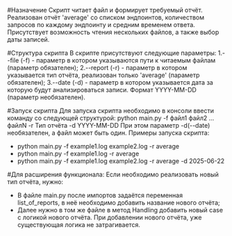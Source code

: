 #Назначение
Скрипт читает файл и формирует требуемый отчёт. Реализован отчёт 'average' со списком эндпоинтов, количеством запросов по каждому эндпоинту и средним временем ответа.
Присутствует возможность чтения нескольких файлов, а также выбор даты записей.

#Структура скрипта
В скрипте присутствуют следующие параметры:
1.--file (-f) - параметр в котором указываются пути к читаемым файлам (параметр обязателен);
2.--report (-r) - параметр в котором указывается тип отчёта, реализован только 'average' (параметр обязателен);
3.--date (-d) - параметр в котором указывается дата за которую будут анализироваться записи. Формат YYYY-MM-DD (параметр необязателен).

#Запуск скрипта
Для запуска скрипта необходимо в консоли ввести команду со следующей структурой:
python main.py -f файл1 файл2 ... файлN -r Тип отчёта -d YYYY-MM-DD
При этом параметр -d(--date) необязателен, а файл может быть один.
Примеры запуска скрипта:
- python main.py -f example1.log example2.log -r average
- python main.py -f example1.log -r average
- python main.py -f example1.log example2.log -r average -d 2025-06-22

#Для расширения функционала:
Если необходимо реализовать новый тип отчёта, нужно:
- В файле main.py после импортов задаётся переменная list_of_reports, в неё необходимо добавить название нового отчёта;
- Далее нужно в том же файле в метод Handling добавить новый case с логикой нового отчёта.
При добавлении нового отчёта, уже существующая логика не затрагивается.